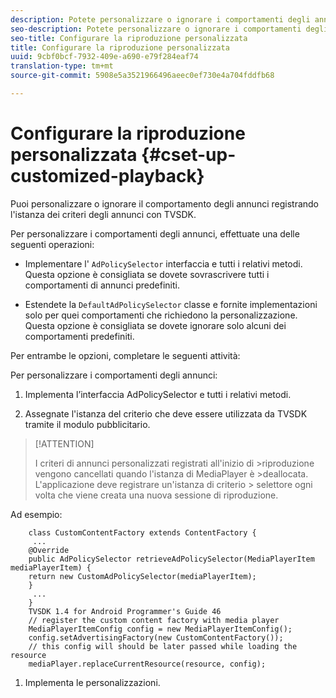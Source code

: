 ```yaml
---
description: Potete personalizzare o ignorare i comportamenti degli annunci.
seo-description: Potete personalizzare o ignorare i comportamenti degli annunci.
seo-title: Configurare la riproduzione personalizzata
title: Configurare la riproduzione personalizzata
uuid: 9cbf0bcf-7932-409e-a690-e79f284eaf74
translation-type: tm+mt
source-git-commit: 5908e5a3521966496aeec0ef730e4a704fddfb68

---
```



# Configurare la riproduzione personalizzata {#cset-up-customized-playback}

Puoi personalizzare o ignorare il comportamento degli annunci registrando l&#39;istanza dei criteri degli annunci con TVSDK.

Per personalizzare i comportamenti degli annunci, effettuate una delle seguenti operazioni:

* Implementare l&#39; `AdPolicySelector` interfaccia e tutti i relativi metodi.
Questa opzione è consigliata se dovete sovrascrivere tutti i comportamenti di annunci predefiniti.

* Estendete la `DefaultAdPolicySelector` classe e fornite implementazioni solo per quei comportamenti che richiedono la personalizzazione.
Questa opzione è consigliata se dovete ignorare solo alcuni dei comportamenti predefiniti.

Per entrambe le opzioni, completare le seguenti attività:

Per personalizzare i comportamenti degli annunci:

1. Implementa l’interfaccia AdPolicySelector e tutti i relativi metodi.

1. Assegnate l&#39;istanza del criterio che deve essere utilizzata da TVSDK tramite il modulo pubblicitario.

>[!ATTENTION]
>
>I criteri di annunci personalizzati registrati all&#39;inizio di >riproduzione vengono cancellati quando l&#39;istanza di MediaPlayer è >deallocata. L&#39;applicazione deve registrare un&#39;istanza di criterio > selettore ogni volta che viene creata una nuova sessione di riproduzione.

Ad esempio:

```
    class CustomContentFactory extends ContentFactory {
     ...
    @Override
    public AdPolicySelector retrieveAdPolicySelector(MediaPlayerItem mediaPlayerItem) {
    return new CustomAdPolicySelector(mediaPlayerItem);
    }
     ...
    }
    TVSDK 1.4 for Android Programmer's Guide 46
    // register the custom content factory with media player
    MediaPlayerItemConfig config = new MediaPlayerItemConfig();
    config.setAdvertisingFactory(new CustomContentFactory());
    // this config will should be later passed while loading the resource
    mediaPlayer.replaceCurrentResource(resource, config);
```

1. Implementa le personalizzazioni.